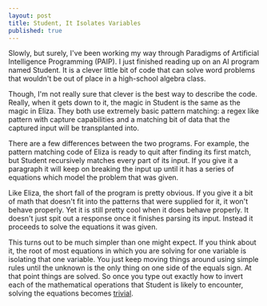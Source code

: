 ```yaml
---
layout: post
title: Student, It Isolates Variables
published: true
---
```

Slowly, but surely, I've been working my way through Paradigms of Artificial
Intelligence Programming (PAIP). I just finished reading up on an AI program
named Student. It is a clever little bit of code that can solve word problems
that wouldn't be out of place in a high-school algebra class.

Though, I'm not really sure that clever is the best way to describe the code.
Really, when it gets down to it, the magic in Student is the same as the magic
in Eliza. They both use extremely basic pattern matching: a regex like pattern
with capture capabilities and a matching bit of data that the captured input
will be transplanted into.

There are a few differences between the two programs. For example, the pattern
matching code of Eliza is ready to quit after finding its first match, but
Student recursively matches every part of its input. If you give it a paragraph
it will keep on breaking the input up until it has a series of equations which
model the problem that was given.

Like Eliza, the short fall of the program is pretty obvious. If you give it a
bit of math that doesn't fit into the patterns that were supplied for it, it
won't behave properly. Yet it is still pretty cool when it does behave
properly. It doesn't just spit out a response once it finishes parsing its
input. Instead it proceeds to solve the equations it was given.

This turns out to be much simpler than one might expect. If you think about it,
the root of most equations in which you are solving for one variable is
isolating that one variable. You just keep moving things around using simple
rules until the unknown is the only thing on one side of the equals sign. At
that point things are solved. So once you type out exactly how to invert each
of the mathematical operations that Student is likely to encounter, solving the
equations becomes [trivial](http://books.google.com/books?id=7papZR4oVssC&pg=PA84&lpg=PA84&dq=trivial+feynman&source=bl&ots=esUV9cqQ_W&sig=HAJwHxBqT6vVxG9eH7O4YE7IzuM&hl=en&sa=X&ei=wCqsUeLCIOSL0QGn0oHQDg&ved=0CDwQ6AEwAg#v=onepage&q=trivial%20feynman&f=false).
